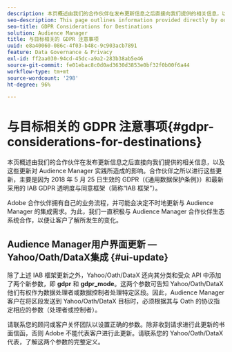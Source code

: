 ```yaml
---
description: 本页概述由我们的合作伙伴在发布更新信息之后直接向我们提供的相关信息，以及这些更新对 Audience Manager 实践所造成的影响。合作伙伴之所以进行这些更新，主要是因为 2018 年 5 月 25 日生效的 GDPR（《通用数据保护条例》）和最新采用的 IAB GDPR 透明度与同意框架（简称“IAB 框架”）。
seo-description: This page outlines information provided directly by our partners, as it becomes available, along with any implications related to your Audience Manager practice. Key implications for partners making these updates are the result of GDPR (General Data Protection Regulation), which went into effect on May 25th, 2018 and the new IAB GDPR Transparency & Consent Framework (IAB Framework).
seo-title: GDPR Considerations for Destinations
solution: Audience Manager
title: 与目标相关的 GDPR 注意事项
uuid: e8a40060-086c-4f03-b48c-9c903acb7891
feature: Data Governance & Privacy
exl-id: ff2aa030-94cd-45dc-a9a2-283b38ab5e46
source-git-commit: fe01ebac8c0d0ad3630d3853e0bf32f0b00f6a44
workflow-type: tm+mt
source-wordcount: '298'
ht-degree: 96%

---
```


# 与目标相关的 GDPR 注意事项{#gdpr-considerations-for-destinations}

本页概述由我们的合作伙伴在发布更新信息之后直接向我们提供的相关信息，以及这些更新对 Audience Manager 实践所造成的影响。合作伙伴之所以进行这些更新，主要是因为 2018 年 5 月 25 日生效的 GDPR（《通用数据保护条例》）和最新采用的 IAB GDPR 透明度与同意框架（简称“IAB 框架”）。

Adobe 合作伙伴拥有自己的业务流程，并可能会决定不时地更新与 Audience Manager 的集成需求。为此，我们一直积极与 Audience Manager 合作伙伴生态系统合作，以便让客户了解所发生的变化。

<!-- ## Audience Manager Partner Updates - ID Syncs {#partner-updates-id-syncs}

Some partners, as listed in the table below, have changed their integration requirements with Audience Manager to include support based on the IAB Framework, in order to comply with GDPR standards.

<table id="table_335A470D4F10434E9CF587089FB54B0C"> 
 <thead> 
  <tr> 
   <th colname="col1" class="entry"> <p>Partner Name </p> </th> 
   <th colname="col2" class="entry"> <p>Expected Impact </p> </th> 
   <th colname="col3" class="entry"> <p>Status of the change </p> </th> 
  </tr>
 </thead>
 <tbody> 
  <tr> 
   <td colname="col1"> <p>Yahoo/Oath/DataX </p> </td> 
   <td colname="col2"> <p>ID syncs for users in the European Union are dropped by the partner </p> </td> 
   <td colname="col3"> <p>Live since May 22nd 2018 </p> </td> 
  </tr> 
  <tr> 
   <td colname="col1"> <p>Trade Desk </p> </td> 
   <td colname="col2"> <p>ID syncs for users in the European Union are dropped by the partner </p> </td> 
   <td colname="col3"> <p>Not live yet </p> </td> 
  </tr> 
  <tr> 
   <td colname="col1"> <p>Rubicon </p> </td> 
   <td colname="col2"> <p>ID syncs for users in the European Union are dropped by the partner </p> </td> 
   <td colname="col3"> <p>Not live yet </p> </td> 
  </tr> 
  <tr> 
   <td colname="col1"> <p>LiveRamp </p> </td> 
   <td colname="col2"> <p>ID syncs for users in the European Union are dropped by the partner </p> </td> 
   <td colname="col3"> <p>Not live yet </p> </td> 
  </tr> 
 </tbody> 
</table> -->

## Audience Manager用户界面更新 — Yahoo/Oath/DataX集成 {#ui-update}

除了上述 IAB 框架更新之外，Yahoo/Oath/DataX 还向其分类和受众 API 中添加了两个新参数，即 **gdpr** 和 **gdpr_mode**。这两个参数可告知 Yahoo/Oath/DataX 他们有权作为数据处理者或数据控制者处理特定区段。因此，Audience Manager 客户在将区段发送到 Yahoo/Oath/DataX 目标时，必须根据其与 Oath 的协议指定相应的参数（处理者或控制者）。

请联系您的顾问或客户关怀团队以设置正确的参数。除非收到请求进行此更新的书面信函，否则 Adobe 不能代表客户进行此更新。请联系您的 Yahoo/Oath/DataX 代表，了解这两个参数的完整定义。
